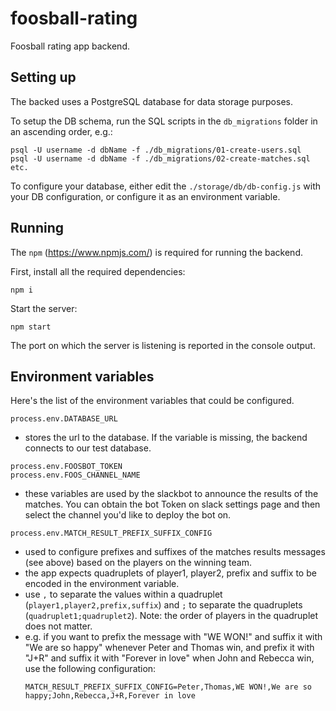 # foosball-rating

Foosball rating app backend.

## Setting up

The backed uses a PostgreSQL database for data storage purposes.

To setup the DB schema, run the SQL scripts in the `db_migrations` folder in an ascending order, e.g.:
```
psql -U username -d dbName -f ./db_migrations/01-create-users.sql
psql -U username -d dbName -f ./db_migrations/02-create-matches.sql
etc.
```

To configure your database, either edit the `./storage/db/db-config.js` with your DB configuration, or configure it as an environment variable.


## Running

The `npm` (https://www.npmjs.com/) is required for running the backend.

First, install all the required dependencies:

```
npm i
```

Start the server:
```
npm start
```

The port on which the server is listening is reported in the console output.

## Environment variables

Here's the list of the environment variables that could be configured.

```
process.env.DATABASE_URL
```
- stores the url to the database. If the variable is missing, the backend connects to our test database. 

```
process.env.FOOSBOT_TOKEN
process.env.FOOS_CHANNEL_NAME
```
- these variables are used by the slackbot to announce the results of the matches. You can obtain the bot Token on slack settings page and then select the channel you'd like to deploy the bot on. 

```
process.env.MATCH_RESULT_PREFIX_SUFFIX_CONFIG
```
- used to configure prefixes and suffixes of the matches results messages (see above) based on the players on the winning team.
- the app expects quadruplets of player1, player2, prefix and suffix to be encoded in the environment variable.
- use `,` to separate the values within a quadruplet (`player1,player2,prefix,suffix`) and `;` to separate the quadruplets (`quadruplet1;quadruplet2`). Note: the order of players in the quadruplet does not matter. 
- e.g. if you want to prefix the message with "WE WON!" and suffix it with "We are so happy" whenever Peter and Thomas win, and prefix it with "J+R" and suffix it with "Forever in love" when John and Rebecca win, use the following configuration:  
  ```
  MATCH_RESULT_PREFIX_SUFFIX_CONFIG=Peter,Thomas,WE WON!,We are so happy;John,Rebecca,J+R,Forever in love
  ```
  

